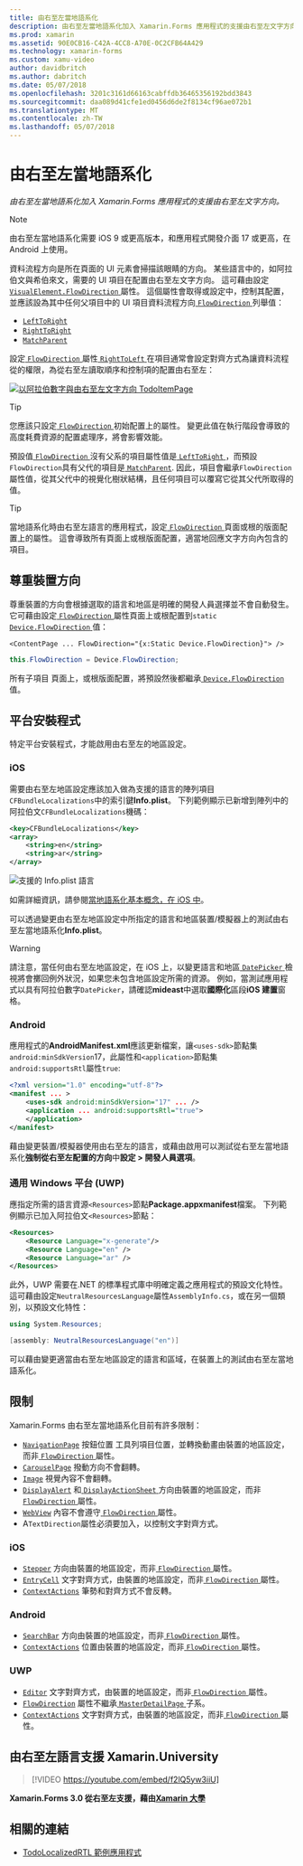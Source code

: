 ```yaml
---
title: 由右至左當地語系化
description: 由右至左當地語系化加入 Xamarin.Forms 應用程式的支援由右至左文字方向。
ms.prod: xamarin
ms.assetid: 90E0CB16-C42A-4CC8-A70E-0C2CFB64A429
ms.technology: xamarin-forms
ms.custom: xamu-video
author: davidbritch
ms.author: dabritch
ms.date: 05/07/2018
ms.openlocfilehash: 3201c3161d66163cabffdb36465356192bdd3843
ms.sourcegitcommit: daa089d41cfe1ed0456d6de2f8134cf96ae072b1
ms.translationtype: MT
ms.contentlocale: zh-TW
ms.lasthandoff: 05/07/2018
---
```

# <a name="right-to-left-localization"></a>由右至左當地語系化

_由右至左當地語系化加入 Xamarin.Forms 應用程式的支援由右至左文字方向。_

> [!NOTE]
> 由右至左當地語系化需要 iOS 9 或更高版本，和應用程式開發介面 17 或更高，在 Android 上使用。

資料流程方向是所在頁面的 UI 元素會掃描該眼睛的方向。 某些語言中的，如阿拉伯文與希伯來文，需要的 UI 項目在配置由右至左文字方向。 這可藉由設定[ `VisualElement.FlowDirection` ](xref:Xamarin.Forms.VisualElement.FlowDirection)屬性。 這個屬性會取得或設定中，控制其配置，並應該設為其中任何父項目中的 UI 項目資料流程方向[ `FlowDirection` ](xref:Xamarin.Forms.FlowDirection)列舉值：

- [`LeftToRight`](xref:Xamarin.Forms.FlowDirection.LeftToRight)
- [`RightToRight`](xref:Xamarin.Forms.FlowDirection.RightToLeft)
- [`MatchParent`](xref:Xamarin.Forms.FlowDirection.MatchParent)

設定[ `FlowDirection` ](xref:Xamarin.Forms.VisualElement.FlowDirection)屬性[ `RightToLeft` ](xref:Xamarin.Forms.FlowDirection.RightToLeft)在項目通常會設定對齊方式為讓資料流程從的權限，為從右至左讀取順序和控制項的配置由右至左：

[![以阿拉伯數字與由右至左文字方向 TodoItemPage](rtl-images/TodoItemPage-Arabic.png "TodoItemPage 阿拉伯與由右至左文字方向")](rtl-images/TodoItemPage-Arabic-Large.png#lightbox "TodoItemPage 阿拉伯與由右至左文字方向")

> [!TIP]
> 您應該只設定[ `FlowDirection` ](xref:Xamarin.Forms.VisualElement.FlowDirection)初始配置上的屬性。 變更此值在執行階段會導致的高度耗費資源的配置處理序，將會影響效能。

預設值[ `FlowDirection` ](xref:Xamarin.Forms.VisualElement.FlowDirection)沒有父系的項目屬性值是[ `LeftToRight` ](xref:Xamarin.Forms.FlowDirection.LeftToRight)，而預設`FlowDirection`具有父代的項目是[ `MatchParent`](xref:Xamarin.Forms.FlowDirection.MatchParent). 因此，項目會繼承`FlowDirection`屬性值，從其父代中的視覺化樹狀結構，且任何項目可以覆寫它從其父代所取得的值。

> [!TIP]
> 當地語系化時由右至左語言的應用程式，設定[ `FlowDirection` ](xref:Xamarin.Forms.VisualElement.FlowDirection)頁面或根的版面配置上的屬性。 這會導致所有頁面上或根版面配置，適當地回應文字方向內包含的項目。

## <a name="respecting-device-flow-direction"></a>尊重裝置方向

尊重裝置的方向會根據選取的語言和地區是明確的開發人員選擇並不會自動發生。 它可藉由設定[ `FlowDirection` ](xref:Xamarin.Forms.VisualElement.FlowDirection)屬性頁面上或根配置到`static` [ `Device.FlowDirection` ](xref:Xamarin.Forms.Device.FlowDirection)值：

```xaml
<ContentPage ... FlowDirection="{x:Static Device.FlowDirection}"> />
```

```csharp
this.FlowDirection = Device.FlowDirection;
```

所有子項目 頁面上，或根版面配置，將預設然後都繼承[ `Device.FlowDirection` ](xref:Xamarin.Forms.Device.FlowDirection)值。

## <a name="platform-setup"></a>平台安裝程式

特定平台安裝程式，才能啟用由右至左的地區設定。

### <a name="ios"></a>iOS

需要由右至左地區設定應該加入做為支援的語言的陣列項目`CFBundleLocalizations`中的索引鍵**Info.plist**。 下列範例顯示已新增到陣列中的阿拉伯文`CFBundleLocalizations`機碼：

```xml
<key>CFBundleLocalizations</key>
<array>
    <string>en</string>
    <string>ar</string>
</array>
```

![支援的 Info.plist 語言](rtl-images/ios-locales.png "Info.plist 支援的語言")

如需詳細資訊，請參閱[當地語系化基本概念，在 iOS 中](https://docs.microsoft.com/en-gb/xamarin/ios/app-fundamentals/localization/#localization-basics-in-ios)。

可以透過變更由右至左地區設定中所指定的語言和地區裝置/模擬器上的測試由右至左當地語系化**Info.plist**。

> [!WARNING]
> 請注意，當任何由右至左地區設定，在 iOS 上，以變更語言和地區[ `DatePicker` ](xref:Xamarin.Forms.DatePicker)檢視將會擲回例外狀況，如果您未包含地區設定所需的資源。 例如，當測試應用程式以具有阿拉伯數字`DatePicker`，請確認**mideast**中選取**國際化**區段**iOS 建置**窗格。

### <a name="android"></a>Android

應用程式的**AndroidManifest.xml**應該更新檔案，讓`<uses-sdk>`節點集`android:minSdkVersion`17，此屬性和`<application>`節點集`android:supportsRtl`屬性`true`:

```xml
<?xml version="1.0" encoding="utf-8"?>
<manifest ... >
    <uses-sdk android:minSdkVersion="17" ... />
    <application ... android:supportsRtl="true">
    </application>
</manifest>
```

藉由變更裝置/模擬器使用由右至左的語言，或藉由啟用可以測試從右至左當地語系化**強制從右至左配置的方向**中**設定 > 開發人員選項**。

### <a name="universal-windows-platform-uwp"></a>通用 Windows 平台 (UWP)

應指定所需的語言資源`<Resources>`節點**Package.appxmanifest**檔案。 下列範例顯示已加入阿拉伯文`<Resources>`節點：

```xml
<Resources>
    <Resource Language="x-generate"/>
    <Resource Language="en" />
    <Resource Language="ar" />
</Resources>
```

此外，UWP 需要在.NET 的標準程式庫中明確定義之應用程式的預設文化特性。 這可藉由設定`NeutralResourcesLanguage`屬性`AssemblyInfo.cs`，或在另一個類別，以預設文化特性：

```csharp
using System.Resources;

[assembly: NeutralResourcesLanguage("en")]
```

可以藉由變更適當由右至左地區設定的語言和區域，在裝置上的測試由右至左當地語系化。

## <a name="limitations"></a>限制

Xamarin.Forms 由右至左當地語系化目前有許多限制：

- [`NavigationPage`](xref:Xamarin.Forms.NavigationPage) 按鈕位置 工具列項目位置，並轉換動畫由裝置的地區設定，而非[ `FlowDirection` ](xref:Xamarin.Forms.VisualElement.FlowDirection)屬性。
- [`CarouselPage`](xref:Xamarin.Forms.CarouselPage) 撥動方向不會翻轉。
- [`Image`](xref:Xamarin.Forms.Image) 視覺內容不會翻轉。
- [`DisplayAlert`](https://developer.xamarin.com/api/member/Xamarin.Forms.Page.DisplayAlert/p/System.String/System.String/System.String/) 和[ `DisplayActionSheet` ](https://developer.xamarin.com/api/member/Xamarin.Forms.Page.DisplayActionSheet/p/System.String/System.String/System.String/System.String[]/)方向由裝置的地區設定，而非[ `FlowDirection` ](xref:Xamarin.Forms.VisualElement.FlowDirection)屬性。
- [`WebView`](xref:Xamarin.Forms.WebView) 內容不會遵守[ `FlowDirection` ](xref:Xamarin.Forms.VisualElement.FlowDirection)屬性。
- A`TextDirection`屬性必須要加入，以控制文字對齊方式。

### <a name="ios"></a>iOS

- [`Stepper`](xref:Xamarin.Forms.Stepper) 方向由裝置的地區設定，而非[ `FlowDirection` ](xref:Xamarin.Forms.VisualElement.FlowDirection)屬性。
- [`EntryCell`](xref:Xamarin.Forms.EntryCell) 文字對齊方式，由裝置的地區設定，而非[ `FlowDirection` ](xref:Xamarin.Forms.VisualElement.FlowDirection)屬性。
- [`ContextActions`](xref:Xamarin.Forms.Cell.ContextActions) 筆勢和對齊方式不會反轉。

### <a name="android"></a>Android

- [`SearchBar`](xref:Xamarin.Forms.SearchBar) 方向由裝置的地區設定，而非[ `FlowDirection` ](xref:Xamarin.Forms.VisualElement.FlowDirection)屬性。
- [`ContextActions`](xref:Xamarin.Forms.Cell.ContextActions) 位置由裝置的地區設定，而非[ `FlowDirection` ](xref:Xamarin.Forms.VisualElement.FlowDirection)屬性。

### <a name="uwp"></a>UWP

- [`Editor`](xref:Xamarin.Forms.Editor) 文字對齊方式，由裝置的地區設定，而非[ `FlowDirection` ](xref:Xamarin.Forms.VisualElement.FlowDirection)屬性。
- [`FlowDirection`](xref:Xamarin.Forms.VisualElement.FlowDirection) 屬性不繼承[ `MasterDetailPage` ](xref:Xamarin.Forms.MasterDetailPage)子系。
- [`ContextActions`](xref:Xamarin.Forms.Cell.ContextActions) 文字對齊方式，由裝置的地區設定，而非[ `FlowDirection` ](xref:Xamarin.Forms.VisualElement.FlowDirection)屬性。

## <a name="right-to-left-language-support-with-xamarinuniversity"></a>由右至左語言支援 Xamarin.University

> [!VIDEO https://youtube.com/embed/f2lQ5yw3iiU]

**Xamarin.Forms 3.0 從右至左支援，藉由[Xamarin 大學](https://university.xamarin.com/)**

## <a name="related-links"></a>相關的連結

- [TodoLocalizedRTL 範例應用程式](https://developer.xamarin.com/samples/xamarin-forms/TodoLocalizedRTL/)
